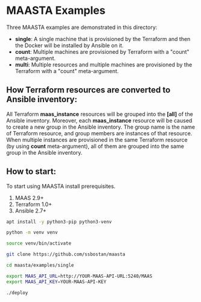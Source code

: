 # MAASTA Examples

Three MAASTA examples are demonstrated in this directory:

 - **single**: A single machine that is provisioned by the Terraform and then the Docker will be installed by Ansible on it.
 - **count**: Multiple machines are provisioned by Terraform with a "count" meta-argument.
 - **multi**: Multiple resources and multiple machines are provisioned by the Terraform with a "count" meta-argument.

## How Terraform resources are converted to Ansible inventory:

All Terraform **maas_instance** resources will be grouped into the **[all]** of the Ansible inventory. Moreover, each **maas_instance** resource will be caused to create a new group in the Ansible inventory. The group name is the name of Terraform resource, and group members are instances of that resource. When multiple instances are provisioned in the same Terraform resource (by using **count** meta-argument), all of them are grouped into the same group in the Ansible inventory.

## How to start:

To start using MAASTA install prerequisites.

 1. MAAS 2.9+
 2. Terraform 1.0+
 3. Ansible 2.7+

```bash
apt install -y python3-pip python3-venv

python -m venv venv

source venv/bin/activate

git clone https://github.com/ssbostan/maasta

cd maasta/examples/single

export MAAS_API_URL=http://YOUR-MAAS-API-URL:5240/MAAS
export MAAS_API_KEY=YOUR-MAAS-API-KEY

./deploy
```
